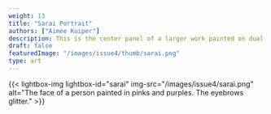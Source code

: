 ```yaml
---
weight: 13
title: "Sarai Portrait"
authors: ["Aimee Kuiper"]
description: This is the center panel of a larger work painted on dual doors. The entire series is painted with nail polish, lipstick, and shampoo, enlivening the biblical narrative between Hagar and Sarai.
draft: false
featuredImage: "/images/issue4/thumb/sarai.png"
type: art
---
```


{{< lightbox-img lightbox-id="sarai" img-src="/images/issue4/sarai.png" alt="The face of a person painted in pinks and purples. The eyebrows glitter." >}}